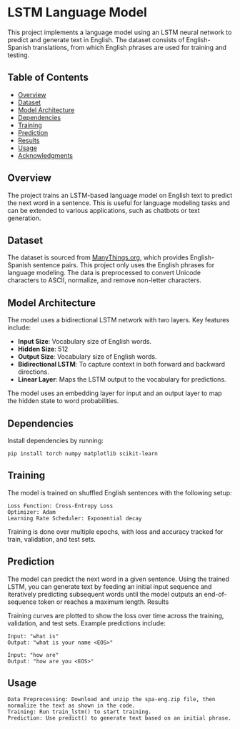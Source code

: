 # LSTM Language Model

This project implements a language model using an LSTM neural network to predict and generate text in English. The dataset consists of English-Spanish translations, from which English phrases are used for training and testing.

## Table of Contents

- [Overview](#overview)
- [Dataset](#dataset)
- [Model Architecture](#model-architecture)
- [Dependencies](#dependencies)
- [Training](#training)
- [Prediction](#prediction)
- [Results](#results)
- [Usage](#usage)
- [Acknowledgments](#acknowledgments)

## Overview

The project trains an LSTM-based language model on English text to predict the next word in a sentence. This is useful for language modeling tasks and can be extended to various applications, such as chatbots or text generation.

## Dataset

The dataset is sourced from [ManyThings.org](https://www.manythings.org/anki/spa-eng.zip), which provides English-Spanish sentence pairs. This project only uses the English phrases for language modeling. The data is preprocessed to convert Unicode characters to ASCII, normalize, and remove non-letter characters.

## Model Architecture

The model uses a bidirectional LSTM network with two layers. Key features include:

- **Input Size**: Vocabulary size of English words.
- **Hidden Size**: 512
- **Output Size**: Vocabulary size of English words.
- **Bidirectional LSTM**: To capture context in both forward and backward directions.
- **Linear Layer**: Maps the LSTM output to the vocabulary for predictions.

The model uses an embedding layer for input and an output layer to map the hidden state to word probabilities.

## Dependencies

Install dependencies by running:

    pip install torch numpy matplotlib scikit-learn

## Training

The model is trained on shuffled English sentences with the following setup:

    Loss Function: Cross-Entropy Loss
    Optimizer: Adam
    Learning Rate Scheduler: Exponential decay

Training is done over multiple epochs, with loss and accuracy tracked for train, validation, and test sets.

## Prediction

The model can predict the next word in a given sentence. Using the trained LSTM, you can generate text by feeding an initial input sequence and iteratively predicting subsequent words until the model outputs an end-of-sequence token or reaches a maximum length.
Results

Training curves are plotted to show the loss over time across the training, validation, and test sets. Example predictions include:

    Input: "what is"
    Output: "what is your name <EOS>"

    Input: "how are"
    Output: "how are you <EOS>"

## Usage

    Data Preprocessing: Download and unzip the spa-eng.zip file, then normalize the text as shown in the code.
    Training: Run train_lstm() to start training.
    Prediction: Use predict() to generate text based on an initial phrase.
